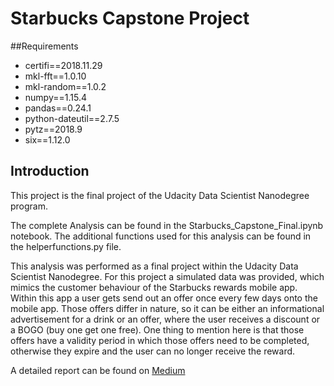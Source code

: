 # Starbucks Capstone Project
##Requirements
- certifi==2018.11.29
- mkl-fft==1.0.10
- mkl-random==1.0.2
- numpy==1.15.4
- pandas==0.24.1
- python-dateutil==2.7.5
- pytz==2018.9
- six==1.12.0

## Introduction
This project is the final project of the Udacity Data Scientist Nanodegree program.

The complete Analysis can be found in the Starbucks_Capstone_Final.ipynb notebook.
The additional functions used for this analysis can be found in the helperfunctions.py file.

This analysis was performed as a final project within the Udacity Data Scientist Nanodegree. For this project a simulated data was provided, which mimics the customer behaviour of the Starbucks rewards mobile app. 
Within this app a user gets send out an offer once every few days onto the mobile app. Those offers differ in nature, so it can be either an informational advertisement for a drink or an offer, where the user receives a discount or a BOGO (buy one get one free). One thing to mention here is that those offers have a validity period in which those offers need to be completed, otherwise they expire and the user can no longer receive the reward.

A detailed report can be found on 
[Medium ](https://medium.com/@danielkr1990/starbucks-app-analysis-f9c9dc30945f)